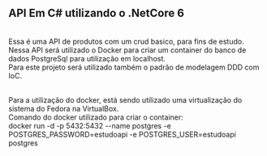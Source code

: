 <h2>API Em C# utilizando o .NetCore 6</h2><br />
Essa é uma API de produtos com um crud basico, para fins de estudo.<br />
Nessa API será utilizado o Docker para criar um container do banco de dados PostgreSql para utilização em localhost.<br />
Para este projeto será utilizado também o padrão de modelagem DDD com IoC.<br /><br />

Para a utilização do docker, está sendo utilizado uma virtualização do sistema do Fedora na VirtualBox.<br />
Comando do docker utilizado para criar o container:<br />
docker run -d -p 5432:5432 --name postgres -e POSTGRES_PASSWORD=estudoapi -e POSTGRES_USER=estudoapi postgres
